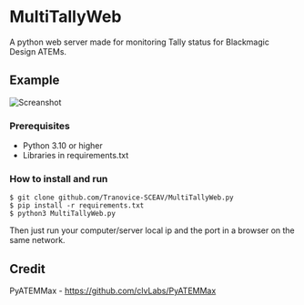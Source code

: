 # MultiTallyWeb

A python web server made for monitoring Tally status for Blackmagic Design ATEMs.
## Example
![Screanshot](https://i.imgur.com/lUIT0ke.png)

### Prerequisites

* Python 3.10 or higher
* Libraries in requirements.txt

### How to install and run

```
$ git clone github.com/Tranovice-SCEAV/MultiTallyWeb.py
$ pip install -r requirements.txt
$ python3 MultiTallyWeb.py
```
Then just run your computer/server local ip and the port in a browser on the same network.
## Credit
PyATEMMax - https://github.com/clvLabs/PyATEMMax
